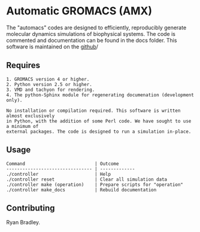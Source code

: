 Automatic GROMACS (AMX)
=======================

The "automacs" codes are designed to efficiently, 
reproducibly generate molecular dynamics simulations 
of biophysical systems. The code is commented and 
documentation can be found in the docs folder. This
software is maintained on the 
[github](https://github.com/bradleyrp/automacs)/

Requires
--------

	1. GROMACS version 4 or higher.
	2. Python version 2.5 or higher.
	3. VMD and tachyon for rendering.
	4. The python-Sphinx module for regenerating documenation (development only).

    No installation or compilation required. This software is written almost exclusively 
    in Python, with the addition of some Perl code. We have sought to use a minimum of 
    external packages. The code is designed to run a simulation in-place.

Usage
-----

    Command                          | Outcome
	-------------------------------- | -------------
	./controller                     | Help
	./controller reset               | Clear all simulation data
	./controller make (operation)    | Prepare scripts for "operation"
	./controller make_docs           | Rebuild documentation

Contributing
------------

Ryan Bradley.

